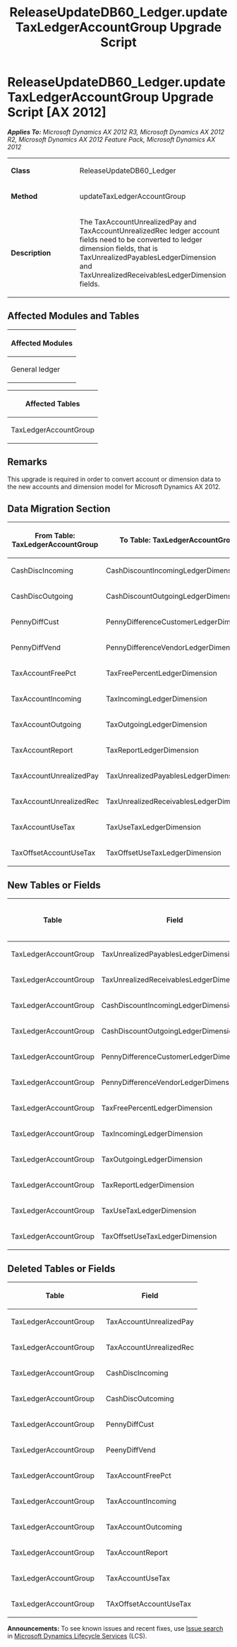 ﻿---
title: ReleaseUpdateDB60_Ledger.updateTaxLedgerAccountGroup Upgrade Script
TOCTitle: ReleaseUpdateDB60_Ledger.updateTaxLedgerAccountGroup Upgrade Script
ms:assetid: 46547726-f32c-d5d0-2abd-9f28c37c2cef
ms:mtpsurl: https://msdn.microsoft.com/en-us/library/JJ718963(v=AX.60)
ms:contentKeyID: 49707997
ms.date: 05/18/2015
mtps_version: v=AX.60
---

# ReleaseUpdateDB60\_Ledger.updateTaxLedgerAccountGroup Upgrade Script [AX 2012]


_**Applies To:** Microsoft Dynamics AX 2012 R3, Microsoft Dynamics AX 2012 R2, Microsoft Dynamics AX 2012 Feature Pack, Microsoft Dynamics AX 2012_

<table>
<colgroup>
<col style="width: 50%" />
<col style="width: 50%" />
</colgroup>
<tbody>
<tr class="odd">
<td><p><strong>Class</strong></p></td>
<td><p>ReleaseUpdateDB60_Ledger</p></td>
</tr>
<tr class="even">
<td><p><strong>Method</strong></p></td>
<td><p>updateTaxLedgerAccountGroup</p></td>
</tr>
<tr class="odd">
<td><p><strong>Description</strong></p></td>
<td><p>The TaxAccountUnrealizedPay and TaxAccountUnrealizedRec ledger account fields need to be converted to ledger dimension fields, that is TaxUnrealizedPayablesLedgerDimension and TaxUnrealizedReceivablesLedgerDimension fields.</p></td>
</tr>
</tbody>
</table>


## Affected Modules and Tables

<table>
<colgroup>
<col style="width: 100%" />
</colgroup>
<thead>
<tr class="header">
<th><p>Affected Modules</p></th>
</tr>
</thead>
<tbody>
<tr class="odd">
<td><p>General ledger</p></td>
</tr>
</tbody>
</table>


<table>
<colgroup>
<col style="width: 100%" />
</colgroup>
<thead>
<tr class="header">
<th><p>Affected Tables</p></th>
</tr>
</thead>
<tbody>
<tr class="odd">
<td><p>TaxLedgerAccountGroup</p></td>
</tr>
</tbody>
</table>


## Remarks

This upgrade is required in order to convert account or dimension data to the new accounts and dimension model for Microsoft Dynamics AX 2012.

## Data Migration Section

<table>
<colgroup>
<col style="width: 50%" />
<col style="width: 50%" />
</colgroup>
<thead>
<tr class="header">
<th><p>From Table: TaxLedgerAccountGroup</p></th>
<th><p>To Table: TaxLedgerAccountGroup</p></th>
</tr>
</thead>
<tbody>
<tr class="odd">
<td><p>CashDiscIncoming</p></td>
<td><p>CashDiscountIncomingLedgerDimension</p></td>
</tr>
<tr class="even">
<td><p>CashDiscOutgoing</p></td>
<td><p>CashDiscountOutgoingLedgerDimension</p></td>
</tr>
<tr class="odd">
<td><p>PennyDiffCust</p></td>
<td><p>PennyDifferenceCustomerLedgerDimension</p></td>
</tr>
<tr class="even">
<td><p>PennyDiffVend</p></td>
<td><p>PennyDifferenceVendorLedgerDimension</p></td>
</tr>
<tr class="odd">
<td><p>TaxAccountFreePct</p></td>
<td><p>TaxFreePercentLedgerDimension</p></td>
</tr>
<tr class="even">
<td><p>TaxAccountIncoming</p></td>
<td><p>TaxIncomingLedgerDimension</p></td>
</tr>
<tr class="odd">
<td><p>TaxAccountOutgoing</p></td>
<td><p>TaxOutgoingLedgerDimension</p></td>
</tr>
<tr class="even">
<td><p>TaxAccountReport</p></td>
<td><p>TaxReportLedgerDimension</p></td>
</tr>
<tr class="odd">
<td><p>TaxAccountUnrealizedPay</p></td>
<td><p>TaxUnrealizedPayablesLedgerDimension</p></td>
</tr>
<tr class="even">
<td><p>TaxAccountUnrealizedRec</p></td>
<td><p>TaxUnrealizedReceivablesLedgerDimension</p></td>
</tr>
<tr class="odd">
<td><p>TaxAccountUseTax</p></td>
<td><p>TaxUseTaxLedgerDimension</p></td>
</tr>
<tr class="even">
<td><p>TaxOffsetAccountUseTax</p></td>
<td><p>TaxOffsetUseTaxLedgerDimension</p></td>
</tr>
</tbody>
</table>


## New Tables or Fields

<table>
<colgroup>
<col style="width: 33%" />
<col style="width: 33%" />
<col style="width: 33%" />
</colgroup>
<thead>
<tr class="header">
<th><p>Table</p></th>
<th><p>Field</p></th>
<th><p>Extended Data Type</p>
<p>-or- Base Enum</p></th>
</tr>
</thead>
<tbody>
<tr class="odd">
<td><p>TaxLedgerAccountGroup</p></td>
<td><p>TaxUnrealizedPayablesLedgerDimension</p></td>
<td><p>LedgerDimensionDefaultAccount</p></td>
</tr>
<tr class="even">
<td><p>TaxLedgerAccountGroup</p></td>
<td><p>TaxUnrealizedReceivablesLedgerDimension</p></td>
<td><p>LedgerDimensionDefaultAccount</p></td>
</tr>
<tr class="odd">
<td><p>TaxLedgerAccountGroup</p></td>
<td><p>CashDiscountIncomingLedgerDimension</p></td>
<td><p>LedgerDimensionDefaultAccount</p></td>
</tr>
<tr class="even">
<td><p>TaxLedgerAccountGroup</p></td>
<td><p>CashDiscountOutgoingLedgerDimension</p></td>
<td><p>LedgerDimensionDefaultAccount</p></td>
</tr>
<tr class="odd">
<td><p>TaxLedgerAccountGroup</p></td>
<td><p>PennyDifferenceCustomerLedgerDimension</p></td>
<td><p>LedgerDimensionDefaultAccount</p></td>
</tr>
<tr class="even">
<td><p>TaxLedgerAccountGroup</p></td>
<td><p>PennyDifferenceVendorLedgerDimension</p></td>
<td><p>LedgerDimensionDefaultAccount</p></td>
</tr>
<tr class="odd">
<td><p>TaxLedgerAccountGroup</p></td>
<td><p>TaxFreePercentLedgerDimension</p></td>
<td><p>LedgerDimensionDefaultAccount</p></td>
</tr>
<tr class="even">
<td><p>TaxLedgerAccountGroup</p></td>
<td><p>TaxIncomingLedgerDimension</p></td>
<td><p>LedgerDimensionDefaultAccount</p></td>
</tr>
<tr class="odd">
<td><p>TaxLedgerAccountGroup</p></td>
<td><p>TaxOutgoingLedgerDimension</p></td>
<td><p>LedgerDimensionDefaultAccount</p></td>
</tr>
<tr class="even">
<td><p>TaxLedgerAccountGroup</p></td>
<td><p>TaxReportLedgerDimension</p></td>
<td><p>LedgerDimensionDefaultAccount</p></td>
</tr>
<tr class="odd">
<td><p>TaxLedgerAccountGroup</p></td>
<td><p>TaxUseTaxLedgerDimension</p></td>
<td><p>LedgerDimensionDefaultAccount</p></td>
</tr>
<tr class="even">
<td><p>TaxLedgerAccountGroup</p></td>
<td><p>TaxOffsetUseTaxLedgerDimension</p></td>
<td><p>LedgerDimensionDefaultAccount</p></td>
</tr>
</tbody>
</table>


## Deleted Tables or Fields

<table>
<colgroup>
<col style="width: 50%" />
<col style="width: 50%" />
</colgroup>
<thead>
<tr class="header">
<th><p>Table</p></th>
<th><p>Field</p></th>
</tr>
</thead>
<tbody>
<tr class="odd">
<td><p>TaxLedgerAccountGroup</p></td>
<td><p>TaxAccountUnrealizedPay</p></td>
</tr>
<tr class="even">
<td><p>TaxLedgerAccountGroup</p></td>
<td><p>TaxAccountUnrealizedRec</p></td>
</tr>
<tr class="odd">
<td><p>TaxLedgerAccountGroup</p></td>
<td><p>CashDiscIncoming</p></td>
</tr>
<tr class="even">
<td><p>TaxLedgerAccountGroup</p></td>
<td><p>CashDiscOutcoming</p></td>
</tr>
<tr class="odd">
<td><p>TaxLedgerAccountGroup</p></td>
<td><p>PennyDiffCust</p></td>
</tr>
<tr class="even">
<td><p>TaxLedgerAccountGroup</p></td>
<td><p>PeenyDiffVend</p></td>
</tr>
<tr class="odd">
<td><p>TaxLedgerAccountGroup</p></td>
<td><p>TaxAccountFreePct</p></td>
</tr>
<tr class="even">
<td><p>TaxLedgerAccountGroup</p></td>
<td><p>TaxAccountIncoming</p></td>
</tr>
<tr class="odd">
<td><p>TaxLedgerAccountGroup</p></td>
<td><p>TaxAccountOutcoming</p></td>
</tr>
<tr class="even">
<td><p>TaxLedgerAccountGroup</p></td>
<td><p>TaxAccountReport</p></td>
</tr>
<tr class="odd">
<td><p>TaxLedgerAccountGroup</p></td>
<td><p>TaxAccountUseTax</p></td>
</tr>
<tr class="even">
<td><p>TaxLedgerAccountGroup</p></td>
<td><p>TAxOffsetAccountUseTax</p></td>
</tr>
</tbody>
</table>

  
**Announcements:** To see known issues and recent fixes, use [Issue search](http://go.microsoft.com/fwlink/?linkid=389258) in [Microsoft Dynamics Lifecycle Services](http://go.microsoft.com/fwlink/?linkid=306505) (LCS).

